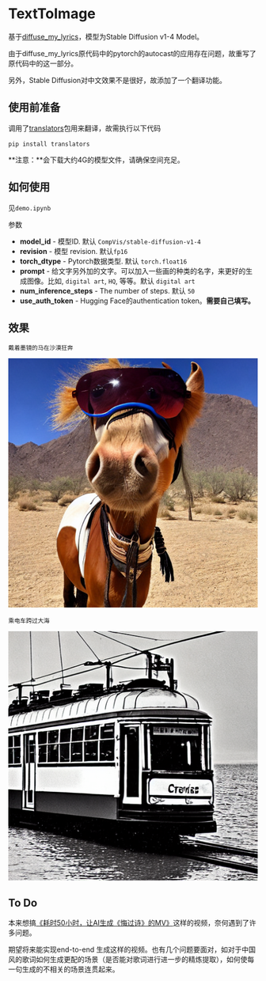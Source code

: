 # TextToImage
基于[diffuse_my_lyrics](https://github.com/MichaelisTrofficus/diffuse_my_lyrics)，模型为Stable Diffusion v1-4 Model。

由于diffuse_my_lyrics原代码中的pytorch的autocast的应用存在问题，故重写了原代码中的这一部分。

另外，Stable Diffusion对中文效果不是很好，故添加了一个翻译功能。

## 使用前准备
调用了[translators](https://github.com/UlionTse/translators)包用来翻译，故需执行以下代码

```
pip install translators
```

**注意：**会下载大约4G的模型文件，请确保空间充足。

## 如何使用

 见`demo.ipynb`

参数

- **model_id** - 模型ID. 默认 `CompVis/stable-diffusion-v1-4`
- **revision** - 模型 revision. 默认`fp16`
- **torch_dtype** - Pytorch数据类型. 默认 `torch.float16`
- **prompt** - 给文字另外加的文字。可以加入一些画的种类的名字，来更好的生成图像。比如, `digital art`, `HQ`, 等等。默认 `digital art`
- **num_inference_steps** - The number of steps. 默认 `50`
- **use_auth_token** - Hugging Face的authentication token。**需要自己填写。**

## 效果

`戴着墨镜的马在沙漠狂奔`

<p align="center"><img src="image/0.png?raw=true" alt="Comparison"></p>

`乘电车跨过大海`

<p align="center"><img src="image/1.png?raw=true" alt="Comparison"></p>

## To Do

本来想搞[《耗时50小时，让AI生成《悔过诗》的MV》](https://www.bilibili.com/video/BV1GG4y1e7Mf)这样的视频，奈何遇到了许多问题。

期望将来能实现end-to-end 生成这样的视频。也有几个问题要面对，如对于中国风的歌词如何生成更配的场景（是否能对歌词进行进一步的精炼提取），如何使每一句生成的不相关的场景连贯起来。
